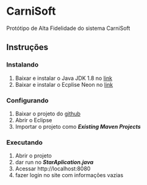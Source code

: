 # CarniSoft

Protótipo de Alta Fidelidade do sistema CarniSoft

## Instruções

### Instalando

1. Baixar e instalar o Java JDK 1.8 no [link](http://www.oracle.com/technetwork/java/javase/downloads/jdk8-downloads-2133151.html)
2. Baixar e instalar o Ecplise Neon no [link](https://www.eclipse.org/downloads/?)

### Configurando

1. Baixar o projeto do [github](https://github.com/rodrigondec/er_CarniSoft)
2. Abrir o Eclipse
3. Importar o projeto como _**Existing Maven Projects**_

### Executando

1. Abrir o projeto
2. dar run no _**StarAplication.java**_
3. Acessar http://localhost:8080
4. fazer login no site com informações vazias



